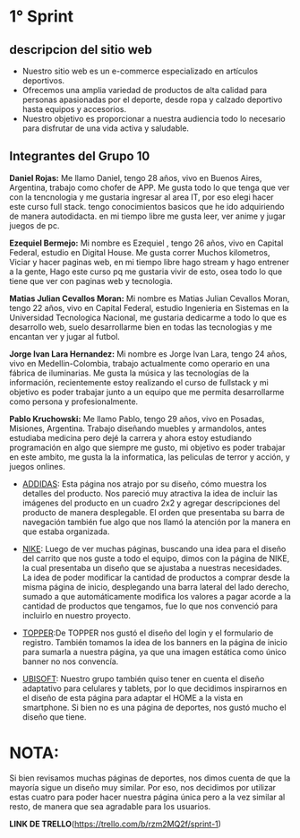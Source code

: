 # 1° Sprint 

## descripcion del sitio web 

- Nuestro sitio web es un e-commerce especializado en artículos deportivos. 
- Ofrecemos una amplia variedad de productos de alta calidad para personas apasionadas por el deporte, desde ropa y calzado deportivo hasta equipos y accesorios. 
- Nuestro objetivo es proporcionar a nuestra audiencia todo lo necesario para disfrutar de una vida activa y saludable.

## Integrantes del Grupo 10

**Daniel Rojas:**
Me llamo Daniel, tengo 28 años, vivo en Buenos Aires, Argentina, trabajo como chofer de APP. Me gusta todo lo que tenga que ver con la tencnologia y me gustaria ingresar al area IT, por eso elegi hacer este curso full stack. tengo conocimientos basicos que he ido adquiriendo de manera autodidacta. en mi tiempo libre me gusta leer, ver anime y jugar juegos de pc.

**Ezequiel Bermejo:**
Mi nombre es Ezequiel , tengo 26 años, vivo en Capital Federal, estudio en Digital House. Me gusta correr Muchos kilometros, Viciar  y hacer paginas web, en mi tiempo libre hago stream y hago entrener a la gente, Hago este curso pq me gustaria vivir de esto, osea todo lo que tiene que ver con paginas web y tecnologia. 

**Matias Julian Cevallos Moran:**
Mi nombre es Matias Julian Cevallos Moran, tengo 22 años, vivo en Capital Federal, estudio Ingenieria en Sistemas en la Universidad Tecnologica Nacional, me gustaria dedicarme a todo lo que es desarrollo web, suelo desarrollarme bien en todas las tecnologias y me encantan ver y jugar al futbol. 

**Jorge Ivan Lara Hernandez:**
Mi nombre es Jorge Ivan Lara, tengo 24 años, vivo en Medellin-Colombia, trabajo actualmente como operario en una fábrica de iluminarias. Me gusta la música y las tecnologías de la información, recientemente estoy realizando el curso de fullstack y mi objetivo es poder trabajar junto a un equipo que me permita desarrollarme como persona y profesionalmente. 


**Pablo Kruchowski:**
Me llamo Pablo, tengo 29 años, vivo en Posadas, Misiones, Argentina. Trabajo diseñando muebles y armandolos, antes estudiaba medicina pero dejé la carrera y ahora estoy estudiando programación en algo que siempre me gusto, mi objetivo es poder trabajar en este ambito, me gusta la la informatica, las peliculas de terror y acción, y juegos onlines.

- [ADDIDAS](https://www.adidas.com.ar/): Esta página nos atrajo por su diseño, cómo muestra los detalles del producto. Nos pareció muy atractiva la idea de incluir las imágenes del producto en un cuadro 2x2 y agregar descripciones del producto de manera desplegable. El orden que presentaba su barra de navegación también fue algo que nos llamó la atención por la manera en que estaba organizada.

- [NIKE](https://www.nike.com.ar/): Luego de ver muchas páginas, buscando una idea para el diseño del carrito que nos guste a todo el equipo, dimos con la página de NIKE, la cual presentaba un diseño que se ajustaba a nuestras necesidades. La idea de poder modificar la cantidad de productos a comprar desde la misma página de inicio, desplegando una barra lateral del lado derecho, sumado a que automáticamente modifica los valores a pagar acorde a la cantidad de productos que tengamos, fue lo que nos convenció para incluirlo en nuestro proyecto.

- [TOPPER](https://www.topper.com.ar/):De TOPPER nos gustó el diseño del login y el formulario de registro. También tomamos la idea de los banners en la página de inicio para sumarla a nuestra página, ya que una imagen estática como único banner no nos convencía.

- [UBISOFT](https://www.ubisoft.com/es-mx/): Nuestro grupo también quiso tener en cuenta el diseño adaptativo para celulares y tablets, por lo que decidimos inspirarnos en el diseño de esta página para adaptar el HOME a la vista en smartphone. Si bien no es una página de deportes, nos gustó mucho el diseño que tiene.

# NOTA: #
Si bien revisamos muchas páginas de deportes, nos dimos cuenta de que la mayoría sigue un diseño muy similar. Por eso, nos decidimos por utilizar estas cuatro para poder hacer nuestra página única pero a la vez similar al resto, de manera que sea agradable para los usuarios.

**LINK DE TRELLO**(https://trello.com/b/rzm2MQ2f/sprint-1)